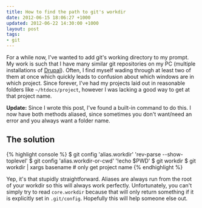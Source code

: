 ```yaml
---
title: How to find the path to git's workdir
date: 2012-06-15 18:06:27 +1000
updated: 2012-06-22 14:30:00 +1000
layout: post
tags:
- git
---
```


For a while now, I've wanted to add git's working directory to my prompt. My work is such
that I have many similar git repositories on my PC (multiple installations of [Drupal][drupal]).
Often, I find myself wading through at least two of them at once which quickly leads to
confusion about which windows are in which project. Since forever, I've had my projects
laid out in reasonable folders like `~/htdocs/project`, however I was lacking a good way
to get at that project name.

**Update:** Since I wrote this post, I've found a built-in command to do this. I now have both
methods aliased, since sometimes you don't want/need an error and you always want a folder name.

The solution
------------

{% highlight console %}
$ git config 'alias.workdir' 'rev-parse --show-toplevel'
$ git config 'alias.workdir-or-cwd' '!echo $PWD'
$ git workdir
$ git workdir | xargs basename     # only get project name
{% endhighlight %}

Yep, it's that stupidly straightforward. Aliases are always run from the root of your
workdir so this will always work perfectly. Unfortunately, you can't simply try to read
`core.workdir` because that will only return something if it is explicitly set in 
`.git/config`. Hopefully this will help someone else out.

[drupal]: http://drupal.org/
